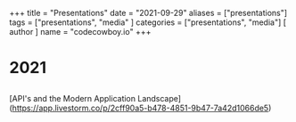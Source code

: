 +++
title = "Presentations"
date = "2021-09-29"
aliases = ["presentations"]
tags = ["presentations", "media" ]
categories = ["presentations", "media"]
[ author ]
  name = "codecowboy.io"
+++

# 2021

## 

[API's and the Modern Application Landscape] (https://app.livestorm.co/p/2cff90a5-b478-4851-9b47-7a42d1066de5)
